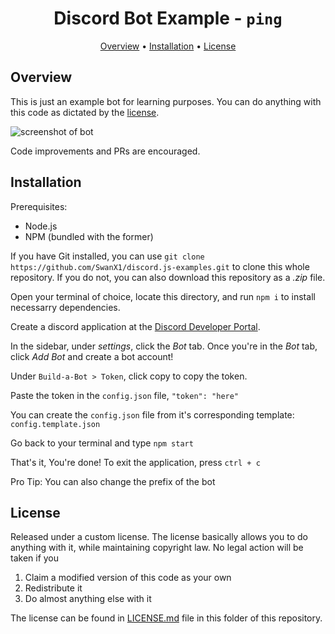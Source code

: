 <h1 align="center">
	Discord Bot Example - <code>ping</code>
</h1>

<p align="center">
  <a href="#overview">Overview</a>
  •
  <a href="#installation">Installation</a>
  •
  <a href="#license">License</a>
</p>

## Overview

This is just an example bot for learning purposes. You can do anything with this code as dictated by the [license](#license).

![screenshot of bot](https://i.imgur.com/bu0wpzx.png)

Code improvements and PRs are encouraged.

## Installation

Prerequisites:
 - Node.js
 - NPM (bundled with the former)

If you have Git installed, you can use `git clone https://github.com/SwanX1/discord.js-examples.git` to clone this whole repository.
If you do not, you can also download this repository as a *.zip* file.

Open your terminal of choice, locate this directory, and run `npm i` to install necessarry dependencies.

Create a discord application at the [Discord Developer Portal](https://discord.com/developers/applications).

In the sidebar, under *settings*, click the *Bot* tab. Once you're in the *Bot* tab, click *Add Bot* and create a bot account!

Under `Build-a-Bot > Token`, click copy to copy the token.

Paste the token in the `config.json` file, ```"token": "here"```

You can create the `config.json` file from it's corresponding template: `config.template.json`

Go back to your terminal and type `npm start`

That's it, You're done!
To exit the application, press `ctrl + c`

Pro Tip: You can also change the prefix of the bot

## License

Released under a custom license.
The license basically allows you to do anything with it, while maintaining copyright law. No legal action will be taken if you
 1. Claim a modified version of this code as your own
 2. Redistribute it
 3. Do almost anything else with it

The license can be found in [LICENSE.md](LICENSE.md) file in this folder of this repository.
